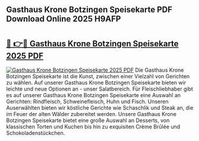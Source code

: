 ## Gasthaus Krone Botzingen Speisekarte PDF Download Online 2025 H9AFP

# <h2><a href="http://gccm47.nevu.top/?p=Gasthaus+Krone+Botzingen+Speisekarte">🔗 👉🔴 Gasthaus Krone Botzingen Speisekarte 2025 PDF</a></h2>

[![Gasthaus Krone Botzingen Speisekarte 2025 PDF](https://i.imgur.com/dBaPXMq.png)](http://gccm47.nevu.top/?p=Gasthaus+Krone+Botzingen+Speisekarte)
Die Gasthaus Krone Botzingen Speisekarte ist die Kunst, zwischen einer Vielzahl von Gerichten zu wählen. Auf unserer Gasthaus Krone Botzingen Speisekarte bieten wir leichte und neue Optionen an - unser Salatbereich. Für Fleischliebhaber gibt es auf unserer Gasthaus Krone Botzingen Speisekarte eine Auswahl an Gerichten: Rindfleisch, Schweinefleisch, Huhn und Fisch. Unseren Auserwählten bieten wir köstliche Gerichte wie Schaschlik und Steak an, die im Feuer der alten Wälder zubereitet werden. Unsere Gasthaus Krone Botzingen Speisekarte bietet eine große Auswahl an Desserts, von klassischen Torten und Kuchen bis hin zu exquisiten Crème Brûlée und Schokoladenstückchen.
